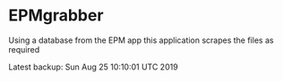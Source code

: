 # EPMgrabber
Using a database from the EPM app this application scrapes the files as required


Latest backup: Sun Aug 25 10:10:01 UTC 2019
